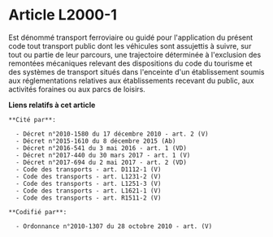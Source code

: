 # Article L2000-1

Est dénommé transport ferroviaire ou guidé pour l'application du présent code tout transport public dont les véhicules sont
assujettis à suivre, sur tout ou partie de leur parcours, une trajectoire déterminée à l'exclusion des remontées mécaniques
relevant des dispositions du code du tourisme et des systèmes de transport situés dans l'enceinte d'un établissement soumis
aux réglementations relatives aux établissements recevant du public, aux activités foraines ou aux parcs de loisirs.

**Liens relatifs à cet article**

	**Cité par**:

	  - Décret n°2010-1580 du 17 décembre 2010 - art. 2 (V)
	  - Décret n°2015-1610 du 8 décembre 2015 (Ab)
	  - Décret n°2016-541 du 3 mai 2016 - art. 1 (VD)
	  - Décret n°2017-440 du 30 mars 2017 - art. 1 (V)
	  - Décret n°2017-694 du 2 mai 2017 - art. 2 (VD)
	  - Code des transports - art. D1112-1 (V)
	  - Code des transports - art. L1231-2 (V)
	  - Code des transports - art. L1251-3 (V)
	  - Code des transports - art. L1621-1 (V)
	  - Code des transports - art. R1511-2 (V)

	**Codifié par**:

	  - Ordonnance n°2010-1307 du 28 octobre 2010 - art. (V)
